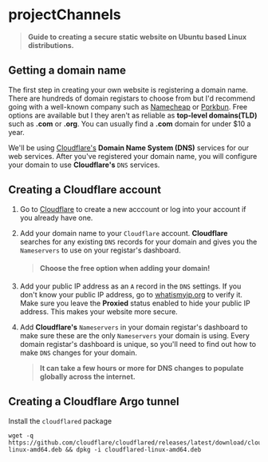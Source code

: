 # projectChannels

> **Guide to creating a secure static website on Ubuntu based Linux distributions.**

## Getting a domain name

The first step in creating your own website is registering a domain name. There are hundreds of domain registars to choose from but I'd recommend going with a well-known company such as [Namecheap](https://www.namecheap.com/) or [Porkbun](https://porkbun.com/). Free options are available but I they aren't as reliable as **top-level domains(TLD)** such as **.com** or **.org**. You can usually find a **.com** domain for under $10 a year.

We'll be using [Cloudflare's](https://cloudflare.com) **Domain Name System (DNS)** services for our web services. After you've registered your domain name, you will configure your domain to use **Cloudflare's** `DNS` services.


## Creating a **Cloudflare** account

1. Go to [Cloudflare](https://cloudflare.com) to create a new acccount or log into your account if you already have one.

2. Add your domain name to your `Cloudflare` account. **Cloudflare** searches for any existing `DNS` records for your domain and gives you the `Nameservers` to use on your registar's dashboard.
    > #### Choose the free option when adding your domain!

3. Add your public IP address as an `A` record in the `DNS` settings. If you don't know your public IP address, go to [whatismyip.org](https://whatismyip.org) to verify it. Make sure you leave the **Proxied** status enabled to hide your public IP address. This makes your website more secure.

4. Add **Cloudflare's** `Nameservers` in your domain registar's dashboard to make sure these are the only `Nameservers` your domain is using. Every domain registar's dashboard is unique, so you'll need to find out how to make `DNS` changes for your domain.
    > **It can take a few hours or more for DNS changes to populate globally across the internet.**

## Creating a **Cloudflare** Argo tunnel

Install the `cloudflared` package

~~~
wget -q https://github.com/cloudflare/cloudflared/releases/latest/download/cloudflared-linux-amd64.deb && dpkg -i cloudflared-linux-amd64.deb
~~~


